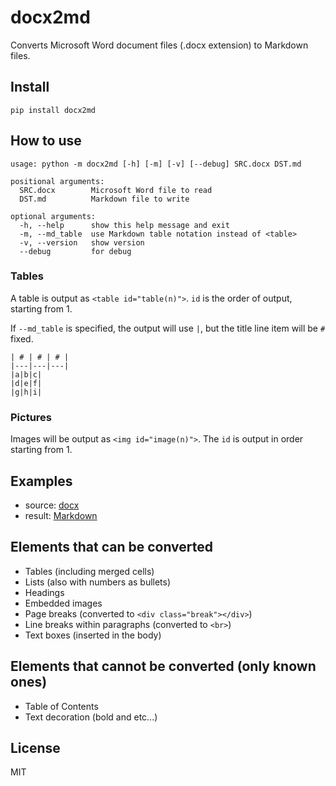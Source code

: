 # docx2md

Converts Microsoft Word document files (.docx extension) to Markdown files.

## Install

```
pip install docx2md
```

## How to use

```
usage: python -m docx2md [-h] [-m] [-v] [--debug] SRC.docx DST.md

positional arguments:
  SRC.docx        Microsoft Word file to read
  DST.md          Markdown file to write

optional arguments:
  -h, --help      show this help message and exit
  -m, --md_table  use Markdown table notation instead of <table>
  -v, --version   show version
  --debug         for debug
```

### Tables

A table is output as ```<table id="table(n)">```. ```id``` is the order of output, starting from 1.

If ```--md_table``` is specified, the output will use ```|```, but the title line item will be ```#``` fixed.

```
| # | # | # |
|---|---|---|
|a|b|c|
|d|e|f|
|g|h|i|
```

### Pictures

Images will be output as ```<img id="image(n)">```. 
The ```id``` is output in order starting from 1.


## Examples

* source: [docx](example/example.docx)
* result: [Markdown](example/example/ERADME.md)

## Elements that can be converted

* Tables (including merged cells)
* Lists (also with numbers as bullets)
* Headings
* Embedded images
* Page breaks (converted to ```<div class="break"></div>```)
* Line breaks within paragraphs (converted to ```<br>```)
* Text boxes (inserted in the body)

## Elements that cannot be converted (only known ones)

* Table of Contents
* Text decoration (bold and etc...)

## License

MIT